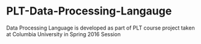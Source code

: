 # PLT-Data-Processing-Langauge
Data Processing Language is developed as part of PLT course project taken at Columbia University in Spring 2016 Session

